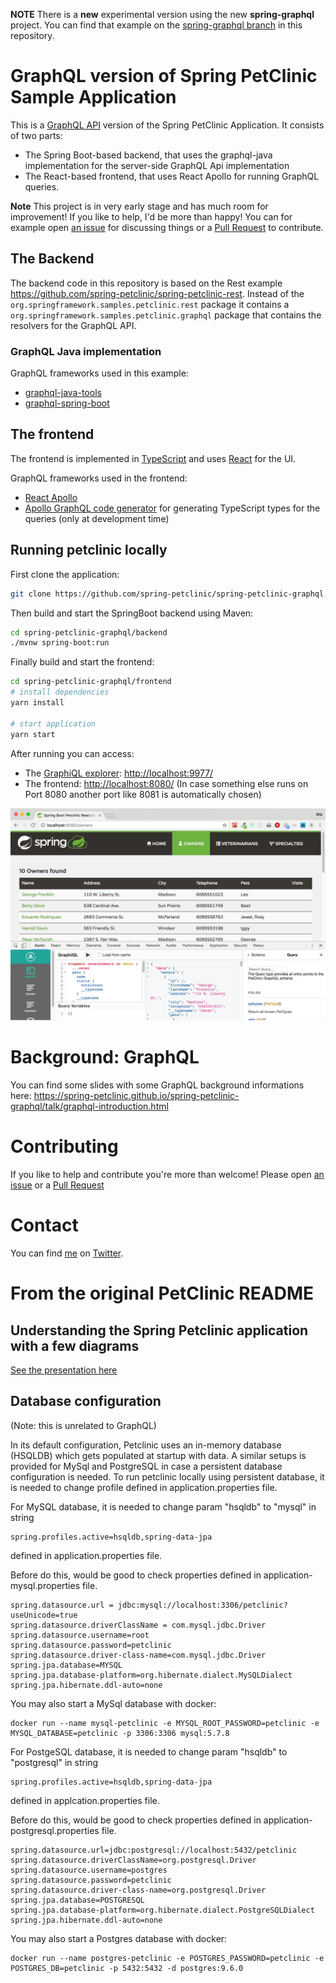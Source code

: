 **NOTE** There is a **new** experimental version using the new **spring-graphql** project. You can find that example on the [spring-graphql branch](https://github.com/spring-petclinic/spring-petclinic-graphql/tree/spring-graphql) in this repository.



# GraphQL version of Spring PetClinic Sample Application

This is a [GraphQL API](http://graphql.org/) version of the Spring PetClinic Application. It consists of two parts:

* The Spring Boot-based backend, that uses the graphql-java implementation for the server-side GraphQL Api implementation
* The React-based frontend, that uses React Apollo for running GraphQL queries.

**Note** This project is in very early stage and has much room for improvement! If you like to help, I'd be more than happy! 
You can for example open [an issue](https://github.com/spring-petclinic/spring-petclinic-graphql/issues) for discussing things or a [Pull Request](https://github.com/spring-petclinic/spring-petclinic-graphql/pulls) to contribute. 

## The Backend
 
The backend code in this repository is based on the Rest example
https://github.com/spring-petclinic/spring-petclinic-rest. Instead of the
`org.springframework.samples.petclinic.rest` package it contains
a `org.springframework.samples.petclinic.graphql` package that contains
the resolvers for the GraphQL API.

### GraphQL Java implementation

GraphQL frameworks used in this example:
 
 * [graphql-java-tools](https://github.com/graphql-java/graphql-java-tools)
 * [graphql-spring-boot](https://github.com/graphql-java/graphql-spring-boot)

## The frontend

The frontend is implemented in [TypeScript](http://www.typescriptlang.org/) and uses [React](https://facebook.github.io/react/) for
the UI.

GraphQL frameworks used in the frontend:

* [React Apollo](http://dev.apollodata.com/react/)
* [Apollo GraphQL code generator](https://github.com/apollographql/apollo-codegen) for generating TypeScript types for the queries (only at development time) 

## Running petclinic locally
First clone the application:

```bash
git clone https://github.com/spring-petclinic/spring-petclinic-graphql.git
```

Then build and start the SpringBoot backend using Maven:

```bash
cd spring-petclinic-graphql/backend
./mvnw spring-boot:run
```

Finally build and start the frontend:

```bash
cd spring-petclinic-graphql/frontend
# install dependencies
yarn install
	
# start application
yarn start
```

After running you can access:
* The [GraphiQL explorer](https://github.com/graphql/graphiql): [http://localhost:9977/](http://localhost:9977/)
* The frontend: [http://localhost:8080/](http://localhost:8080/) (In case something else runs on Port 8080 another 
port like 8081 is automatically chosen)

![SpringBoot PetClinic, GraphQL Edition](screenshot.png)

# Background: GraphQL

You can find some slides with some GraphQL background informations here: https://spring-petclinic.github.io/spring-petclinic-graphql/talk/graphql-introduction.html 

# Contributing

If you like to help and contribute you're more than welcome! Please open [an issue](https://github.com/spring-petclinic/spring-petclinic-graphql/issues) or a [Pull Request](https://github.com/spring-petclinic/spring-petclinic-graphql/pulls)
 
# Contact

You can find [me](https://nilshartmann.net) on [Twitter](https://twitter.com/nilshartmann).

# From the original PetClinic README

## Understanding the Spring Petclinic application with a few diagrams
<a href="https://speakerdeck.com/michaelisvy/spring-petclinic-sample-application">See the presentation here</a>


## Database configuration

(Note: this is unrelated to GraphQL)

In its default configuration, Petclinic uses an in-memory database (HSQLDB) which
gets populated at startup with data.
A similar setups is provided for MySql and PostgreSQL in case a persistent database configuration is needed.
To run petclinic locally using persistent database, it is needed to change profile defined in application.properties file.

For MySQL database, it is needed to change param "hsqldb" to "mysql" in string
```
spring.profiles.active=hsqldb,spring-data-jpa
```
 defined in application.properties file.

Before do this, would be good to check properties defined in application-mysql.properties file.

```
spring.datasource.url = jdbc:mysql://localhost:3306/petclinic?useUnicode=true
spring.datasource.driverClassName = com.mysql.jdbc.Driver
spring.datasource.username=root 
spring.datasource.password=petclinic 
spring.datasource.driver-class-name=com.mysql.jdbc.Driver 
spring.jpa.database=MYSQL 
spring.jpa.database-platform=org.hibernate.dialect.MySQLDialect
spring.jpa.hibernate.ddl-auto=none
```      

You may also start a MySql database with docker:

```
docker run --name mysql-petclinic -e MYSQL_ROOT_PASSWORD=petclinic -e MYSQL_DATABASE=petclinic -p 3306:3306 mysql:5.7.8
```

For PostgeSQL database, it is needed to change param "hsqldb" to "postgresql" in string
```
spring.profiles.active=hsqldb,spring-data-jpa
```
 defined in applcation.properties file.

Before do this, would be good to check properties defined in application-postgresql.properties file.

```
spring.datasource.url=jdbc:postgresql://localhost:5432/petclinic
spring.datasource.driverClassName=org.postgresql.Driver
spring.datasource.username=postgres
spring.datasource.password=petclinic
spring.datasource.driver-class-name=org.postgresql.Driver
spring.jpa.database=POSTGRESQL
spring.jpa.database-platform=org.hibernate.dialect.PostgreSQLDialect
spring.jpa.hibernate.ddl-auto=none
```
You may also start a Postgres database with docker:

```
docker run --name postgres-petclinic -e POSTGRES_PASSWORD=petclinic -e POSTGRES_DB=petclinic -p 5432:5432 -d postgres:9.6.0
```
